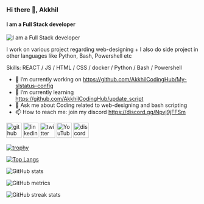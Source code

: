 ### Hi there 👋, **Akkhil**
#### I am a **Full Stack developer**
![I am a Full Stack developer]()

I work on various project regarding web-designing + I also do side project in other languages like Python, Bash, Powershell etc

Skills: REACT / JS / HTML / CSS / docker / Python / Bash / Powershell

- 🔭 I’m currently working on https://github.com/AkkhilCodingHub/My-slstatus-config 
- 🌱 I’m currently learning https://github.com/AkkhilCodingHub/update_script 
- 💬 Ask me about Coding related to web-designing and bash scripting 
- 📫 How to reach me: join my discord https://discord.gg/Npvj9jFFSm 


[<img src='https://cdn.jsdelivr.net/npm/simple-icons@3.0.1/icons/github.svg' alt='github' height='40'>](https://github.com/https://github.com/AkkhilCodingHub)  [<img src='https://cdn.jsdelivr.net/npm/simple-icons@3.0.1/icons/linkedin.svg' alt='linkedin' height='40'>](https://www.linkedin.com/in/https://www.linkedin.com/in/akkhil-sharma-23a5a9267?utm_source=share&utm_campaign=share_via&utm_content=profile&utm_medium=android_app/)  [<img src='https://cdn.jsdelivr.net/npm/simple-icons@3.0.1/icons/twitter.svg' alt='twitter' height='40'>](https://twitter.com/https://x.com/05_akkhil)  [<img src='https://cdn.jsdelivr.net/npm/simple-icons@3.0.1/icons/youtube.svg' alt='YouTube' height='40'>](https://www.youtube.com/channel/https://youtube.com/@AkkhilHub)  [<img src='https://cdn.jsdelivr.net/npm/simple-icons@3.0.1/icons/discord.svg' alt='discord' height='40'>](https://discord.gg/Npvj9jFFSm)  

[![trophy](https://github-profile-trophy.vercel.app/?username=https://github.com/AkkhilCodingHub)](https://github.com/ryo-ma/github-profile-trophy)

[![Top Langs](https://github-readme-stats.vercel.app/api/top-langs/?username=https://github.com/AkkhilCodingHub)](https://github.com/anuraghazra/github-readme-stats)

![GitHub stats](https://github-readme-stats.vercel.app/api?username=https://github.com/AkkhilCodingHub&show_icons=true)  

![GitHub metrics](https://metrics.lecoq.io/https://github.com/AkkhilCodingHub)  

![GitHub streak stats](https://streak-stats.demolab.com/?user=https://github.com/AkkhilCodingHub)  





<!--
**TheGamingWinner/TheGamingWinner** is a ✨ _special_ ✨ repository because its `README.md` (this file) appears on your GitHub profile.

Here are some ideas to get you started:

- 🔭 I’m currently working on ...
- 🌱 I’m currently learning ...
- 👯 I’m looking to collaborate on ...
- 🤔 I’m looking for help with ...
- 💬 Ask me about ...
- 📫 How to reach me: ...
- 😄 Pronouns: ...
- ⚡ Fun fact: ...
-->

